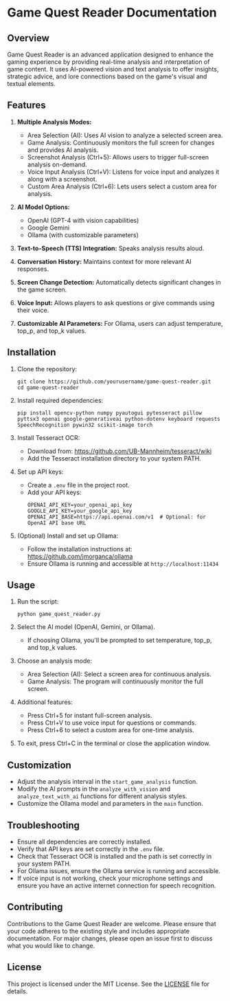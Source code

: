 # Game Quest Reader Documentation

## Overview

Game Quest Reader is an advanced application designed to enhance the gaming experience by providing real-time analysis and interpretation of game content. It uses AI-powered vision and text analysis to offer insights, strategic advice, and lore connections based on the game's visual and textual elements.

## Features

1. **Multiple Analysis Modes:**
   - Area Selection (AI): Uses AI vision to analyze a selected screen area.
   - Game Analysis: Continuously monitors the full screen for changes and provides AI analysis.
   - Screenshot Analysis (Ctrl+5): Allows users to trigger full-screen analysis on-demand.
   - Voice Input Analysis (Ctrl+V): Listens for voice input and analyzes it along with a screenshot.
   - Custom Area Analysis (Ctrl+6): Lets users select a custom area for analysis.

2. **AI Model Options:**
   - OpenAI (GPT-4 with vision capabilities)
   - Google Gemini
   - Ollama (with customizable parameters)

3. **Text-to-Speech (TTS) Integration:** Speaks analysis results aloud.

4. **Conversation History:** Maintains context for more relevant AI responses.

5. **Screen Change Detection:** Automatically detects significant changes in the game screen.

6. **Voice Input:** Allows players to ask questions or give commands using their voice.

7. **Customizable AI Parameters:** For Ollama, users can adjust temperature, top_p, and top_k values.

## Installation

1. Clone the repository:
   ```
   git clone https://github.com/yourusername/game-quest-reader.git
   cd game-quest-reader
   ```

2. Install required dependencies:
   ```
   pip install opencv-python numpy pyautogui pytesseract pillow pyttsx3 openai google-generativeai python-dotenv keyboard requests SpeechRecognition pywin32 scikit-image torch
   ```

3. Install Tesseract OCR:
   - Download from: https://github.com/UB-Mannheim/tesseract/wiki
   - Add the Tesseract installation directory to your system PATH.

4. Set up API keys:
   - Create a `.env` file in the project root.
   - Add your API keys:
     ```
     OPENAI_API_KEY=your_openai_api_key
     GOOGLE_API_KEY=your_google_api_key
     OPENAI_API_BASE=https://api.openai.com/v1  # Optional: for OpenAI API base URL
     ```

5. (Optional) Install and set up Ollama:
   - Follow the installation instructions at: https://github.com/jmorganca/ollama
   - Ensure Ollama is running and accessible at `http://localhost:11434`

## Usage

1. Run the script:
   ```
   python game_quest_reader.py
   ```

2. Select the AI model (OpenAI, Gemini, or Ollama).
   - If choosing Ollama, you'll be prompted to set temperature, top_p, and top_k values.

3. Choose an analysis mode:
   - Area Selection (AI): Select a screen area for continuous analysis.
   - Game Analysis: The program will continuously monitor the full screen.

4. Additional features:
   - Press Ctrl+5 for instant full-screen analysis.
   - Press Ctrl+V to use voice input for questions or commands.
   - Press Ctrl+6 to select a custom area for one-time analysis.

5. To exit, press Ctrl+C in the terminal or close the application window.

## Customization

- Adjust the analysis interval in the `start_game_analysis` function.
- Modify the AI prompts in the `analyze_with_vision` and `analyze_text_with_ai` functions for different analysis styles.
- Customize the Ollama model and parameters in the `main` function.

## Troubleshooting

- Ensure all dependencies are correctly installed.
- Verify that API keys are set correctly in the `.env` file.
- Check that Tesseract OCR is installed and the path is set correctly in your system PATH.
- For Ollama issues, ensure the Ollama service is running and accessible.
- If voice input is not working, check your microphone settings and ensure you have an active internet connection for speech recognition.

## Contributing

Contributions to the Game Quest Reader are welcome. Please ensure that your code adheres to the existing style and includes appropriate documentation. For major changes, please open an issue first to discuss what you would like to change.

## License

This project is licensed under the MIT License. See the [LICENSE](LICENSE) file for details.

